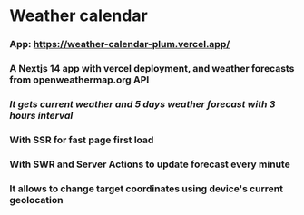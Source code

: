 # Weather calendar

### App: https://weather-calendar-plum.vercel.app/

### A Nextjs 14 app with vercel deployment, and weather forecasts from openweathermap.org API

### **_It gets current weather and 5 days weather forecast with 3 hours interval_**

### With SSR for fast page first load

### With SWR and Server Actions to update forecast every minute

### It allows to change target coordinates using device's current geolocation
